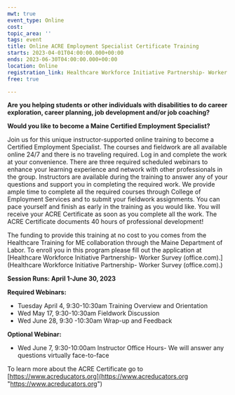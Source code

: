 ```yaml
---
mwt: true
event_type: Online
cost: 
topic_area: ''
tags: event
title: Online ACRE Employment Specialist Certificate Training
starts: 2023-04-01T04:00:00.000+00:00
ends: 2023-06-30T04:00:00.000+00:00
location: Online
registration_link: Healthcare Workforce Initiative Partnership- Worker Survey (office.com).
free: true

---
```

**Are you helping students or other individuals with disabilities to do career exploration, career planning, job development and/or job coaching?**

**Would you like to become a Maine Certified Employment Specialist?**

Join us for this unique instructor-supported online training to become a Certified Employment Specialist. The courses and fieldwork are all available online 24/7 and there is no traveling required. Log in and complete the work at your convenience. There are three required scheduled webinars to enhance your learning experience and network with other professionals in the group. Instructors are available during the training to answer any of your questions and support you in completing the required work. We provide ample time to complete all the required courses through College of Employment Services and to submit your fieldwork assignments. You can pace yourself and finish as early in the training as you would like. You will receive your ACRE Certificate as soon as you complete all the work. The ACRE Certificate documents 40 hours of professional development!

The funding to provide this training at no cost to you comes from the Healthcare Training for ME collaboration through the Maine Department of Labor. To enroll you in this program please fill out the application at [Healthcare Workforce Initiative Partnership- Worker Survey (office.com).](Healthcare Workforce Initiative Partnership- Worker Survey (office.com).)

**Session Runs: April 1-June 30, 2023**

**Required Webinars:**

* Tuesday April 4, 9:30-10:30am Training Overview and Orientation
* Wed May 17, 9:30-10:30am Fieldwork Discussion
* Wed June 28, 9:30 -10:30am Wrap-up and Feedback

**Optional Webinar:**

* Wed June 7, 9:30-10:00am Instructor Office Hours- We will answer any questions virtually face-to-face

To learn more about the ACRE Certificate go to [https://www.acreducators.org](https://www.acreducators.org "https://www.acreducators.org")
